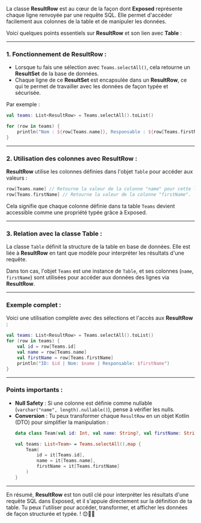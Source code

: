 La classe **ResultRow** est au cœur de la façon dont **Exposed** représente chaque ligne renvoyée par une requête SQL. Elle permet d'accéder facilement aux colonnes de la table et de manipuler les données.

Voici quelques points essentiels sur **ResultRow** et son lien avec **Table** :

---

### **1. Fonctionnement de ResultRow** :
- Lorsque tu fais une sélection avec `Teams.selectAll()`, cela retourne un **ResultSet** de la base de données.
- Chaque ligne de ce **ResultSet** est encapsulée dans un **ResultRow**, ce qui te permet de travailler avec les données de façon typée et sécurisée.

Par exemple :
```kotlin
val teams: List<ResultRow> = Teams.selectAll().toList()

for (row in teams) {
    println("Nom : ${row[Teams.name]}, Responsable : ${row[Teams.firstName]}")
}
```

---

### **2. Utilisation des colonnes avec ResultRow** :
**ResultRow** utilise les colonnes définies dans l'objet `Table` pour accéder aux valeurs :

```kotlin
row[Teams.name] // Retourne la valeur de la colonne "name" pour cette ligne.
row[Teams.firstName] // Retourne la valeur de la colonne "firstName".
```

Cela signifie que chaque colonne définie dans ta table `Teams` devient accessible comme une propriété typée grâce à Exposed.

---

### **3. Relation avec la classe Table** :
La classe `Table` définit la structure de la table en base de données. Elle est liée à **ResultRow** en tant que modèle pour interpréter les résultats d'une requête.

Dans ton cas, l'objet `Teams` est une instance de `Table`, et ses colonnes (`name`, `firstName`) sont utilisées pour accéder aux données des lignes via **ResultRow**.

---

### Exemple complet :
Voici une utilisation complète avec des sélections et l'accès aux **ResultRow** :
```kotlin
val teams: List<ResultRow> = Teams.selectAll().toList()
for (row in teams) {
    val id = row[Teams.id]
    val name = row[Teams.name]
    val firstName = row[Teams.firstName]
    println("ID: $id | Nom: $name | Responsable: $firstName")
}
```

---

### Points importants :
- **Null Safety** : Si une colonne est définie comme nullable (`varchar("name", length).nullable()`), pense à vérifier les nulls.
- **Conversion** : Tu peux transformer chaque `ResultRow` en un objet Kotlin (DTO) pour simplifier la manipulation :
   ```kotlin
   data class Team(val id: Int, val name: String?, val firstName: String?)

   val teams: List<Team> = Teams.selectAll().map {
       Team(
           id = it[Teams.id],
           name = it[Teams.name],
           firstName = it[Teams.firstName]
       )
   }
   ```

---

En résumé, **ResultRow** est ton outil clé pour interpréter les résultats d'une requête SQL dans Exposed, et il s'appuie directement sur la définition de ta table. Tu peux l'utiliser pour accéder, transformer, et afficher les données de façon structurée et typée. ! 😊🚀✨